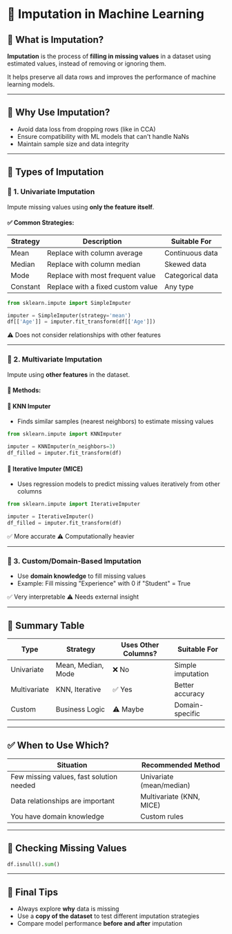 # 🧩 Imputation in Machine Learning

## 📘 What is Imputation?

**Imputation** is the process of **filling in missing values** in a dataset using estimated values, instead of removing or ignoring them.

It helps preserve all data rows and improves the performance of machine learning models.

---

## 🎯 Why Use Imputation?

- Avoid data loss from dropping rows (like in CCA)
- Ensure compatibility with ML models that can't handle NaNs
- Maintain sample size and data integrity

---

## 🧠 Types of Imputation

### 🔹 1. Univariate Imputation

Impute missing values using **only the feature itself**.

#### ✅ Common Strategies:

| Strategy        | Description                                  | Suitable For     |
|----------------|----------------------------------------------|------------------|
| Mean            | Replace with column average                  | Continuous data  |
| Median          | Replace with column median                   | Skewed data      |
| Mode            | Replace with most frequent value             | Categorical data |
| Constant        | Replace with a fixed custom value            | Any type         |

```python
from sklearn.impute import SimpleImputer

imputer = SimpleImputer(strategy='mean')
df[['Age']] = imputer.fit_transform(df[['Age']])
````

⚠️ Does not consider relationships with other features

---

### 🔸 2. Multivariate Imputation

Impute using **other features** in the dataset.

#### 📌 Methods:

#### 🔹 KNN Imputer

* Finds similar samples (nearest neighbors) to estimate missing values

```python
from sklearn.impute import KNNImputer

imputer = KNNImputer(n_neighbors=3)
df_filled = imputer.fit_transform(df)
```

#### 🔹 Iterative Imputer (MICE)

* Uses regression models to predict missing values iteratively from other columns

```python
from sklearn.impute import IterativeImputer

imputer = IterativeImputer()
df_filled = imputer.fit_transform(df)
```

✅ More accurate
⚠️ Computationally heavier

---

### 🔧 3. Custom/Domain-Based Imputation

* Use **domain knowledge** to fill missing values
* Example: Fill missing "Experience" with 0 if "Student" = True

✅ Very interpretable
⚠️ Needs external insight

---

## 🧮 Summary Table

| Type         | Strategy           | Uses Other Columns? | Suitable For      |
| ------------ | ------------------ | ------------------- | ----------------- |
| Univariate   | Mean, Median, Mode | ❌ No                | Simple imputation |
| Multivariate | KNN, Iterative     | ✅ Yes               | Better accuracy   |
| Custom       | Business Logic     | ⚠️ Maybe            | Domain-specific   |

---

## ✅ When to Use Which?

| Situation                                | Recommended Method       |
| ---------------------------------------- | ------------------------ |
| Few missing values, fast solution needed | Univariate (mean/median) |
| Data relationships are important         | Multivariate (KNN, MICE) |
| You have domain knowledge                | Custom rules             |

---

## 🧪 Checking Missing Values

```python
df.isnull().sum()
```

---

## 📌 Final Tips

* Always explore **why** data is missing
* Use a **copy of the dataset** to test different imputation strategies
* Compare model performance **before and after** imputation
